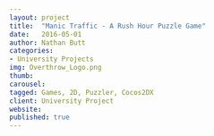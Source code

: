 ```yaml
---
layout: project
title:  "Manic Traffic - A Rush Hour Puzzle Game"
date:   2016-05-01
author: Nathan Butt
categories:
- University Projects
img: Overthrow_Logo.png
thumb:
carousel:
tagged: Games, 2D, Puzzler, Cocos2DX
client: University Project
website:
published: true
---
```

